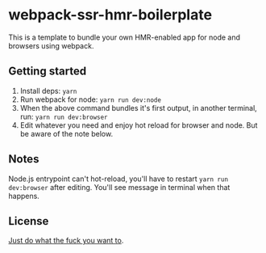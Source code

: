 # webpack-ssr-hmr-boilerplate

This is a template to bundle your own HMR-enabled app for node and browsers
using webpack.

## Getting started

1. Install deps: `yarn`
2. Run webpack for node: `yarn run dev:node`
3. When the above command bundles it's first output, in another terminal,
   run: `yarn run dev:browser`
4. Edit whatever you need and enjoy hot reload for browser and node. But be
   aware of the note below.

## Notes

Node.js entrypoint can't hot-reload, you'll have to restart
`yarn run dev:browser` after editing. You'll see message in terminal when
that happens.

## License

[Just do what the fuck you want to](COPYING).
